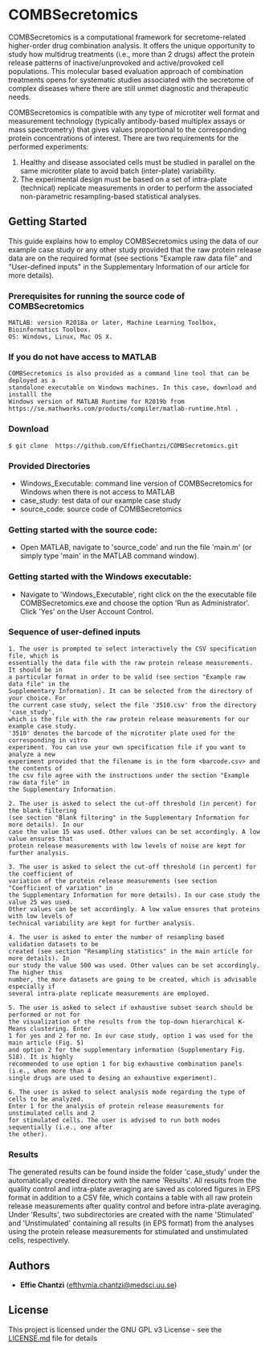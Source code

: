 # COMBSecretomics

COMBSecretomics is a computational framework for secretome-related higher-order drug combination analysis. It offers the unique opportunity to study how multidrug treatments (i.e., more than 2 drugs) affect the protein release patterns of inactive/unprovoked and active/provoked cell populations. This molecular based evaluation approach of combination treatments opens for systematic studies associated with the secretome of complex diseases where there are still unmet diagnostic and therapeutic needs. 

COMBSecretomics is compatible with any type of microtiter well format and measurement technology (typically antibody-based multiplex assays or mass spectrometry) that gives values proportional to the corresponding protein concentrations of interest. There are two requirements for the performed experiments:

1. Healthy and disease associated cells must be studied in parallel on the same microtiter plate to avoid batch (inter-plate) variability.
2. The experimental design must be based on a set of intra-plate (technical) replicate measurements in order to perform the associated non-parametric resampling-based statistical analyses. 


## Getting Started

This guide explains how to employ COMBSecretomics using the data of our example case study 
or any other study provided that the raw protein release data are on the required format 
(see sections "Example raw data file" and "User-defined inputs" in the Supplementary 
Information of our article for more details).

### Prerequisites for running the source code of COMBSecretomics
```
MATLAB: version R2018a or later, Machine Learning Toolbox, Bioinformatics Toolbox.
OS: Windows, Linux, Mac OS X.
```

### If you do not have access to MATLAB
```
COMBSecretomics is also provided as a command line tool that can be deployed as a 
standalone executable on Windows machines. In this case, download and installl the
Windows version of MATLAB Runtime for R2019b from https://se.mathworks.com/products/compiler/matlab-runtime.html .    
```

### Download 
```
$ git clone  https://github.com/EffieChantzi/COMBSecretomics.git
```

### Provided Directories
- Windows_Executable: command line version of COMBSecretomics for Windows when there is not access to MATLAB
- case_study: test data of our example case study
- source_code: source code of COMBSecretomics 

### Getting started with the source code:

- Open MATLAB, navigate to 'source_code' and run the file 'main.m' (or simply type 'main' in the MATLAB 
  command window).
  
### Getting started with the Windows executable:

- Navigate to 'Windows_Executable', right click on the the executable file COMBSecretomics.exe 
  and choose the option 'Run as Administrator'. Click 'Yes' on the User Account Control.
  
### Sequence of user-defined inputs

```
1. The user is prompted to select interactively the CSV specification file, which is 
essentially the data file with the raw protein release measurements. It should be in 
a particular format in order to be valid (see section "Example raw data file" in the
Supplementary Information). It can be selected from the directory of your choice. For 
the current case study, select the file '3510.csv' from the directory 'case_study',
which is the file with the raw protein release measurements for our example case study.
'3510' denotes the barcode of the microtiter plate used for the corresponding in vitro 
experiment. You can use your own specification file if you want to analyze a new 
experiment provided that the filename is in the form <barcode.csv> and the contents of
the csv file agree with the instructions under the section "Example raw data file" in 
the Supplementary Information.
```

```
2. The user is asked to select the cut-off threshold (in percent) for the blank filtering
(see section "Blank filtering" in the Supplementary Information for more details). In our 
case the value 15 was used. Other values can be set accordingly. A low value ensures that
protein release measurements with low levels of noise are kept for further analysis.
```
```
3. The user is asked to select the cut-off threshold (in percent) for the coefficient of 
variation of the protein release measurements (see section "Coefficient of variation" in
the Supplementary Information for more details). In our case study the value 25 was used.
Other values can be set accordingly. A low value ensures that proteins with low levels of
technical variability are kept for further analysis.
```

```
4. The user is asked to enter the number of resampling based validation datasets to be 
created (see section "Resampling statistics" in the main article for more details). In 
our study the value 500 was used. Other values can be set accordingly. The higher this 
number, the more datasets are going to be created, which is advisable especially if 
several intra-plate replicate measurements are employed. 
```

```
5. The user is asked to select if exhaustive subset search should be performed or not for 
the visualization of the results from the top-down hierarchical K-Means clustering. Enter
1 for yes and 2 for no. In our case study, option 1 was used for the main article (Fig. 5) 
and option 2 for the supplementary information (Supplementary Fig. S18). It is highly 
recommended to use option 1 for big exhaustive combination panels (i.e., when more than 4 
single drugs are used to desing an exhaustive experiment).
```

```
6. The user is asked to select analysis mode regarding the type of cells to be analyzed. 
Enter 1 for the analysis of protein release measurements for unstimulated cells and 2 
for stimulated cells. The user is advised to run both modes sequentially (i.e., one after
the other).
```

### Results

The generated results can be found inside the folder 'case_study' under the automatically 
created directory with the name 'Results'. All results from the quality control and intra-plate
averaging are saved as colored figures in EPS format in addition to a CSV file, which contains a
table with all raw protein release measurements after quality control and before intra-plate 
averaging. Under 'Results', two subdirectories are created with the name 'Stimulated' and 
'Unstimulated' containing all results (in EPS format) from the analyses using the protein release
measurements for stimulated and unstimulated cells, respectively. 


## Authors

* **Effie Chantzi** (efthymia.chantzi@medsci.uu.se)

## License

This project is licensed under the GNU GPL v3 License - see the [LICENSE.md](LICENSE.md) file for details

